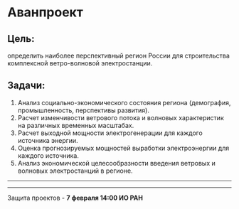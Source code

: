 # Аванпроект

## Цель:
определить наиболее перспективный регион России для строительства комплексной ветро-волновой электростанции.

## Задачи:
1. Анализ социально-экономического состояния региона (демография, промышленность, перспективы развития).
2. Расчет изменчивости ветрового потока и волновых характеристик на различных временных масштабах.
3. Расчет выходной мощности электрогенерации для каждого источника энергии.
4. Оценка прогнозируемых мощностей выработки электроэнергии для каждого источника.
5. Анализ экономической целесообразности введения ветровых и волновых электростанций в регионе.
&nbsp;

---
****
Защита проектов - **7 февраля 14:00 ИО РАН**